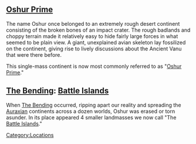 ## [Oshur Prime](Oshur_Prime "wikilink")

The name Oshur once belonged to an extremely rough desert continent
consisting of the broken bones of an impact crater. The rough badlands
and choppy terrain made it relatively easy to hide fairly large forces
in what seemed to be plain view. A giant, unexplained avian skeleton lay
fossilized on the continent, giving rise to lively discussions about the
Ancient Vanu that were there before.

This single-mass continent is now most commonly referred to as "[Oshur
Prime](Oshur_Prime "wikilink")."

## [The Bending](The_Bending "wikilink"): [Battle Islands](Battle_Islands "wikilink")

When [The Bending](The_Bending "wikilink") occurred, ripping apart our
reality and spreading the [Auraxian](Auraxis "wikilink") continents
across a dozen worlds, Oshur was erased or torn asunder. In its place
appeared 4 smaller landmasses we now call "The [Battle
Islands](Battle_Islands "wikilink")."

[Category:Locations](Category:Locations "wikilink")